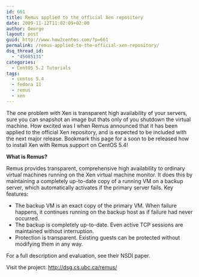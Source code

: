 ```yaml
---
id: 661
title: Remus applied to the official Xen repository
date: 2009-11-12T11:02:09+02:00
author: George
layout: post
guid: http://www.how2centos.com/?p=661
permalink: /remus-applied-to-the-official-xen-repository/
dsq_thread_id:
  - "45085131"
categories:
  - CentOS 5.2 Tutorials
tags:
  - centos 5.4
  - fedora 11
  - remus
  - xen
---
```

The one problem with Xen is transparent high availability of your servers, sure you can snapshot an image but thats only of you shutdown the virtual machine. How excited was I when Remus announced that it has been applied to the official Xen repository, and is expected to be included with the next major release. Bookmark this page for a soon to be released how to install Xen with Remus support on CentOS 5.4!

**What is Remus?**

Remus provides transparent, comprehensive high availability to ordinary virtual machines running on the Xen virtual machine monitor. It does this by maintaining a completely up-to-date copy of a running VM on a backup server, which automatically activates if the primary server fails. Key features:

* The backup VM is an exact copy of the primary VM. When failure happens, it continues running on the backup host as if failure had never occurred.  
* The backup is completely up-to-date. Even active TCP sessions are maintained without interruption.  
* Protection is transparent. Existing guests can be protected without modifying them in any way.

For a full description and evaluation, see their NSDI paper.

Visit the project: http://dsg.cs.ubc.ca/remus/